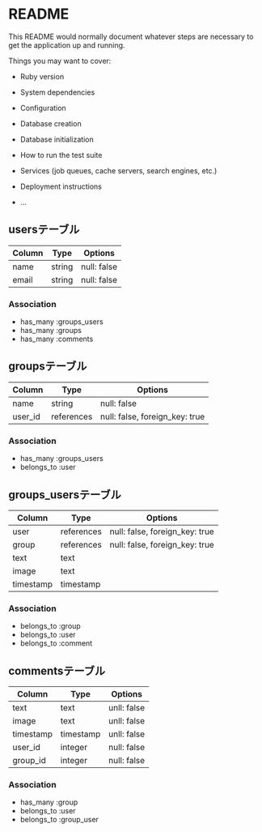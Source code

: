 # README

This README would normally document whatever steps are necessary to get the
application up and running.

Things you may want to cover:

* Ruby version

* System dependencies

* Configuration

* Database creation

* Database initialization

* How to run the test suite

* Services (job queues, cache servers, search engines, etc.)

* Deployment instructions

* ...

## usersテーブル

|Column|Type|Options|
|------|----|-------|
|name|string|null: false|
|email|string|null: false|

### Association
- has_many :groups_users
- has_many :groups
- has_many :comments

## groupsテーブル

|Column|Type|Options|
|------|----|-------|
|name|string|null: false|
|user_id|references|null: false, foreign_key: true|

### Association
- has_many :groups_users
- belongs_to :user


## groups_usersテーブル

|Column|Type|Options|
|------|----|-------|
|user|references|null: false, foreign_key: true|
|group|references|null: false, foreign_key: true|
|text|text||
|image|text||
|timestamp|timestamp||


### Association
- belongs_to :group
- belongs_to :user
- belongs_to :comment


## commentsテーブル

|Column|Type|Options|
|------|----|-------|
|text|text|unll: false|
|image|text|unll: false|
|timestamp|timestamp|unll: false|
|user_id|integer|null: false|
|group_id|integer|null: false|

### Association
- has_many :group
- belongs_to :user
- belongs_to :group_user
